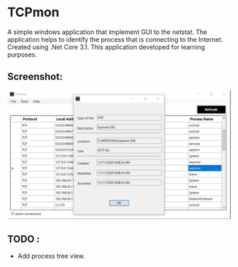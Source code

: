 # TCPmon
A simple windows application that implement GUI to the netstat. The application helps to identify the process that is connecting to the Internet. 
Created using .Net Core 3.1. This application developed for learning purposes.

## Screenshot:
![alt text](https://github.com/icebroke/TCPmon/blob/main/Resources/ProcProperties.png?raw=true)

## TODO :
- Add process tree view.
